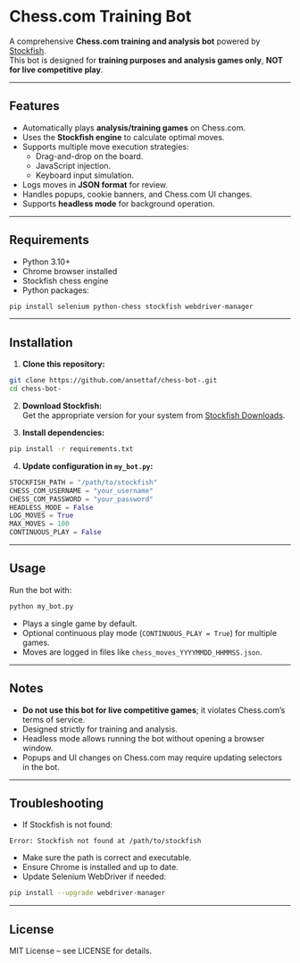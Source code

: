 # Chess.com Training Bot

A comprehensive **Chess.com training and analysis bot** powered by [Stockfish](https://stockfishchess.org/).  
This bot is designed for **training purposes and analysis games only**, **NOT for live competitive play**.  

---

## Features

- Automatically plays **analysis/training games** on Chess.com.
- Uses the **Stockfish engine** to calculate optimal moves.
- Supports multiple move execution strategies:
  - Drag-and-drop on the board.
  - JavaScript injection.
  - Keyboard input simulation.
- Logs moves in **JSON format** for review.
- Handles popups, cookie banners, and Chess.com UI changes.
- Supports **headless mode** for background operation.

---

## Requirements

- Python 3.10+
- Chrome browser installed
- Stockfish chess engine
- Python packages:

```bash
pip install selenium python-chess stockfish webdriver-manager
```

---

## Installation

1. **Clone this repository:**

```bash
git clone https://github.com/ansettaf/chess-bot-.git
cd chess-bot-
```

2. **Download Stockfish:**  
Get the appropriate version for your system from [Stockfish Downloads](https://stockfishchess.org/download/).

3. **Install dependencies:**

```bash
pip install -r requirements.txt
```

4. **Update configuration in `my_bot.py`:**

```python
STOCKFISH_PATH = "/path/to/stockfish"
CHESS_COM_USERNAME = "your_username"
CHESS_COM_PASSWORD = "your_password"
HEADLESS_MODE = False
LOG_MOVES = True
MAX_MOVES = 100
CONTINUOUS_PLAY = False
```

---

## Usage

Run the bot with:

```bash
python my_bot.py
```

- Plays a single game by default.
- Optional continuous play mode (`CONTINUOUS_PLAY = True`) for multiple games.
- Moves are logged in files like `chess_moves_YYYYMMDD_HHMMSS.json`.

---

## Notes

- **Do not use this bot for live competitive games**; it violates Chess.com’s terms of service.
- Designed strictly for training and analysis.
- Headless mode allows running the bot without opening a browser window.
- Popups and UI changes on Chess.com may require updating selectors in the bot.

---

## Troubleshooting

- If Stockfish is not found:

```
Error: Stockfish not found at /path/to/stockfish
```

  - Make sure the path is correct and executable.
  - Ensure Chrome is installed and up to date.
  - Update Selenium WebDriver if needed:

```bash
pip install --upgrade webdriver-manager
```

---

## License

MIT License – see LICENSE for details.